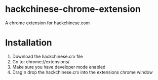 # hackchinese-chrome-extension
A chrome extension for hackchinese.com

# Installation
1. Download the hackchinese.crx file
2. Go to: chrome://extensions/
3. Make sure you have developer mode enabled
3. Drag'n drop the hackchinese.crx into the extensions chrome window


